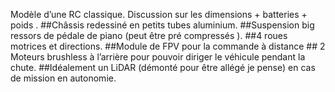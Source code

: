 Modèle d’une RC classique. Discussion sur les dimensions + batteries + poids . ##Châssis redessiné en petits tubes aluminium. ##Suspension big ressors de pédale de piano (peut être pré compressés ). ##4 roues motrices et directions. ##Module de FPV pour la commande à distance  ## 2 Moteurs brushless à l’arrière pour pouvoir diriger le véhicule pendant la chute. ##Idéalement un LiDAR (démonté pour être allégé je pense) en cas de mission en autonomie.
